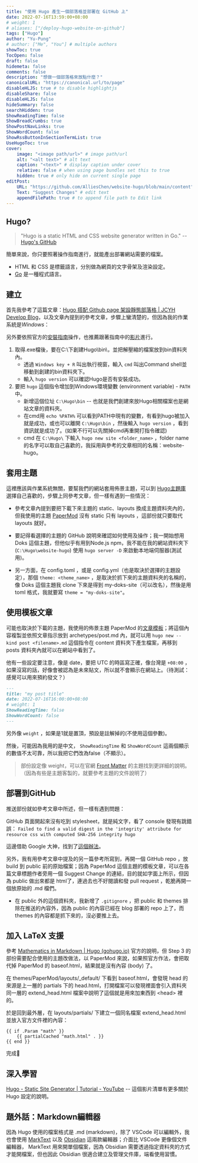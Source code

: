 ```yaml
---
title: "使用 Hugo 產生一個部落格並部署在 GitHub 上"
date: 2022-07-16T13:59:00+08:00
# weight: 1
# aliases: ["/deploy-hugo-website-on-github"]
tags: ["Hugo"]
author: "Yu-Pung"
# author: ["Me", "You"] # multiple authors
showToc: true
TocOpen: false
draft: false
hidemeta: false
comments: false
description: "想做一個部落格來放點什麼？"
canonicalURL: "https://canonical.url/to/page"
disableHLJS: true # to disable highlightjs
disableShare: false
disableHLJS: false
hideSummary: false
searchHidden: true
ShowReadingTime: false
ShowBreadCrumbs: true
ShowPostNavLinks: true
ShowWordCount: false
ShowRssButtonInSectionTermList: true
UseHugoToc: true
cover:
    image: "<image path/url>" # image path/url
    alt: "<alt text>" # alt text
    caption: "<text>" # display caption under cover
    relative: false # when using page bundles set this to true
    hidden: true # only hide on current single page
editPost:
    URL: "https://github.com/AlliesChen/website-hugo/blob/main/content"
    Text: "Suggest Changes" # edit text
    appendFilePath: true # to append file path to Edit link
---
```


## Hugo?

> "Hugo is a static HTML and CSS website generator written in Go."
> -- [Hugo's GitHub](https://github.com/gohugoio/hugo)

簡單來說，你只要照著操作指南進行，就能產出部署網站需要的檔案。

- HTML 和 CSS 是標籤語言，分別做為網頁的文字骨架及渲染設定。
- [Go](https://go.dev/) 是一種程式語言。

## 建立

首先我參考了這篇文章：[Hugo 搭配 Github page 架設靜態部落格 | JCYH Develop Blog](https://jcyh0120.github.io/posts/blog-with-hugo-and-github-page/)，以及文章內提到的參考文章，步驟上蠻清楚的，但因為我的作業系統是*Windows*：

另外要依照官方的[安裝指南](https://gohugo.io/getting-started/installing/#windows)操作，也推薦跟著指南中的[影片](https://youtu.be/G7umPCU-8xc)進行。

1. 取得.exe檔後，要在C:\下創建Hugo\bin\，並把解壓縮的檔案放到bin資料夾內。
   - 透過 `Windows key + R` 叫出執行視窗，輸入 `cmd` 叫出Command shell並移動到創建的bin資料夾下。
   - 輸入 `hugo version` 可以確認Hugo是否有安裝成功。
2. 要把 `hugo` 這個指令增加到Windows環境變數 (environment variable) - `PATH` 中。
   - 新增這個位址 `C:\Hugo\bin` -- 也就是我們創建來放Hugo相關檔案也是網站文章的資料夾。
   - 在cmd用 `echo %PATH%` 可以看到PATH中現有的變數，有看到hugo被加入就是成功，或也可以離開 `C:\Hugo\bin` ，然後輸入 `hugo version` ，看到資訊就是成功了。(如果不行可以先關掉cmd再重開打指令確認)
   - cmd 在 `C:\Hugo\` 下輸入 `hugo new site <folder_name>` ，folder name的名字可以取自己喜歡的，我採用與參考的文章相同的名稱：website-hugo。

## 套用主題

這裡應該與作業系統無關，要幫我們的網站套用佈景主題，可以到 [Hugo主題庫](https://themes.gohugo.io/) 選擇自己喜歡的，步驟上同參考文章，但一樣有遇到一些情況：

- 參考文章內提到要把下載下來主題的 static、layouts 換成主題資料夾內的，但我使用的主題 [PaperMod](https://adityatelange.github.io/hugo-PaperMod/) 沒有 static 只有 layouts ，這部份就只要取代 layouts 就好。

- 要記得看選擇的主題的 GitHub 說明來確認如何使用及操作；我一開始想用 Doks 這個主題，但他似乎有用到Node.js npm，我不能在我的網站資料夾下 (`C:\Hugo\website-hugo`) 使用 `hugo server -D` 來啟動本地端伺服器(測試用)。

- 另一方面，在 config.toml ，或是 config.yml（也是取決於選擇的主題設定），那個 `theme: <theme_name>` ，是取決於抓下來的主題資料夾的名稱的，像 Doks 這個主題我 clone 下來是得到 my-doks-site（可以改名），然後是用 toml 格式，我就要寫 `theme = "my-doks-site"`。

## 使用模板文章

可能也取決於下載的主題，我使用的佈景主題 PaperMod 的[文章模板](https://adityatelange.github.io/hugo-PaperMod/posts/papermod/papermod-installation/#sample-pagemd)；將這個內容複製並依照文章指示放到 archetypes/post.md 內，就可以用 `hugo new --kind post <filename>.md` 這個指令在 content 資料夾下產生檔案，再移到 posts 資料夾內就可以在網站中看到了。

他有一些設定要注意，像是 date，要把 UTC 的時區寫正確，像台灣是 `+08:00` ，如果沒寫的話，好像會被認為是未來貼文，所以就不會顯示在網站上。（待測試：感覺可以用來預約發文？）

```markdown
---
title: "my post title"
date: 2022-07-16T16:00:00+08:00
# weight: 1
ShowReadingTime: false
ShowWordCount: false
---
```

另外像 `weight` ，如果是1就是置頂，預設是註解掉的(不使用這個參數)。

然後，可能因為我用的是中文， `ShowReadingTime` 和 `ShowWordCount` 這兩個顯示的數值不太可靠，所以我把它們改為false（不顯示）。

> 部份設定像 weight，可以在官網 [Front Matter](https://gohugo.io/content-management/front-matter/) 的主題找到更詳細的說明。（因為有些是主題客製的，就要參考主題的文件說明了）

## 部署到GitHub

推送部份就如參考文章中所述，但一樣有遇到問題：

GitHub 頁面開起來沒有吃到 stylesheet，就是純文字，看了 console 發現有跳錯誤： `Failed to find a valid digest in the 'integrity' attribute for resource css with computed SHA-256 integrity hugo`

這邊借助 Google 大神，找到了[這個辦法](https://stackoverflow.com/a/73070453/18972098)。

另外，我有用參考文章中提及的另一篇參考所寫到，再開一個 GitHub repo ，放 build 到 public 前的原始檔案；因為 PaperMod 這個主題的模板文章，可以在各篇文章標題作者旁用一個 Suggest Change 的連結，目的就如字面上所示，但因為 public 做出來都是 html了，連過去也不好閱讀和發 pull request ，乾脆再開一個放原始的 .md 檔們。

- 在 public 外的這個資料夾，我新增了 `.gitignore` ，把 public 和 themes 排除在推送的內容外，因為 public 的內容已經在 blog 部署的 repo 上了，而 themes 的內容都是抓下來的，沒必要推上去。

## 加入 LaTeX 支援

參考 [Mathematics in Markdown | Hugo (gohugo.io)](https://gohugo.io/content-management/mathematics/) 官方的說明，但 Step 3 的部份需要配合使用的主題改做法，以 PaperMod 來說，如果照官方作法，會把取代掉 PaperMod 的 baseof.html，結果就是沒有內容 (body) 了。

在 themes/PaperMod/layouts/_default/ 下看到 baseof.html，會發現 head 的來源是上一層的 partials 下的 head.html，打開檔案可以發現裡面會引入資料夾同一層的 extend_head.html 檔案中說明了這個就是用來加東西到 \<head\> 裡的。

於是回到最外層，在 layouts/partials/ 下建立一個同名檔案 extend_head.html 並放入官方文件裡的內容：

```
{{ if .Param "math" }}
    {{ partialCached "math.html" . }}
{{ end }}
```

完成🎉

## 深入學習

[Hugo - Static Site Generator | Tutorial - YouTube](https://www.youtube.com/playlist?list=PLLAZ4kZ9dFpOnyRlyS-liKL5ReHDcj4G3) -- 這個影片清單有更多關於 Hugo 設定的說明。

## 題外話：Markdown編輯器

因為 Hugo 使用的檔案格式是 .md (markdown)，除了 VSCode 可以編輯外，我也會使用 [MarkText](https://github.com/marktext/marktext) 以及 [Obsidian](https://obsidian.md/) 這兩款編輯器；介面比 VSCode 更像個文件編輯器， MarkText 用來開單個檔案，因為 Obsidian 需要透過指定資料夾的方式才能開檔案，但也因此 Obsidian 很適合建立及管理文件庫，端看使用習慣。
